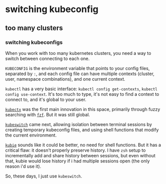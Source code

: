 # switching kubeconfig

## too many clusters

### switching kubeconfigs

When you work with too many kubernetes clusters,
you need a way to switch between connecting to each one.

`KUBECONFIG` is the environment variable that points to your config files,
separated by `:`,
and each config file can have multiple contexts (cluster, user, namespace combinations),
and one current context.

`kubectl` has a very basic interface:
`kubectl config get-contexts`, `kubectl config use-context`.
It's too much to type,
it's not easy to find a context to connect to,
and it's global to your user.

[`kubectx`](https://github.com/ahmetb/kubectx)
was the first main innovation in this space,
primarily through fuzzy searching with [`fzf`](https://github.com/junegunn/fzf).
But it was still global.

[`kubeswitch`](https://github.com/danielfoehrKn/kubeswitch)
came next,
allowing isolation between terminal sessions by creating temporary kubeconfig files,
and using shell functions that modify the current environment.

[`kubie`](https://github.com/sbstp/kubie)
sounds like it could be better, no need for shell functions.
But it has a critical flaw:
it doesn't properly preserve history.
I have `zsh` setup to incrementally add and share history between sessions,
but even without that,
kubie would lose history if i had multiple sessions open (the only reason i'd use it).

So, these days, I just use `kubeswitch`.
